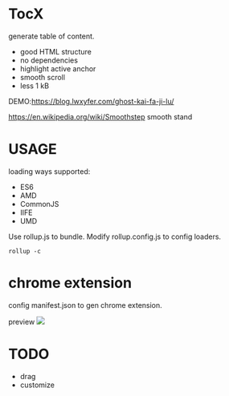 # TocX

generate table of content.

- good HTML structure
- no dependencies
- highlight active anchor
- smooth scroll
- less 1 kB

DEMO:https://blog.lwxyfer.com/ghost-kai-fa-ji-lu/

https://en.wikipedia.org/wiki/Smoothstep smooth stand

# USAGE

loading ways supported:

- ES6
- AMD
- CommonJS
- IIFE
- UMD

Use rollup.js to bundle. Modify rollup.config.js to config loaders.

```
rollup -c
```

# chrome extension

config manifest.json to gen chrome extension.

preview
![](https://ooo.0o0.ooo/2016/05/17/573abc571a948.png)

# TODO

- drag
- customize
